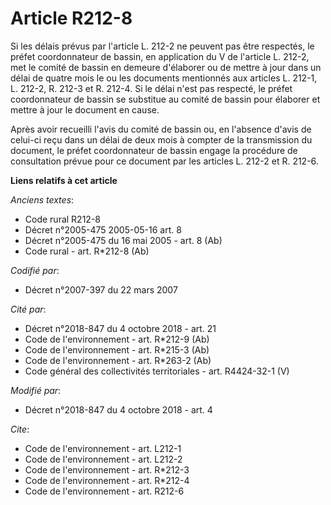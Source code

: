 # Article R212-8

Si les délais prévus par l'article L. 212-2 ne peuvent pas être respectés, le préfet coordonnateur de bassin, en application
du V de l'article L. 212-2, met le comité de bassin en demeure d'élaborer ou de mettre à jour dans un délai de quatre mois le
ou les documents mentionnés aux articles L. 212-1, L. 212-2, R. 212-3 et R. 212-4. Si le délai n'est pas respecté, le préfet
coordonnateur de bassin se substitue au comité de bassin pour élaborer et mettre à jour le document en cause. 

Après avoir recueilli l'avis du comité de bassin ou, en l'absence d'avis de celui-ci reçu dans un délai de deux mois à
compter de la transmission du document, le préfet coordonnateur de bassin engage la procédure de consultation prévue pour ce
document par les articles L. 212-2 et R. 212-6.

**Liens relatifs à cet article**

_Anciens textes_:

  - Code rural R212-8
  - Décret n°2005-475 2005-05-16 art. 8
  - Décret n°2005-475 du 16 mai 2005 - art. 8 (Ab)
  - Code rural - art. R*212-8 (Ab)

_Codifié par_:

  - Décret n°2007-397 du 22 mars 2007

_Cité par_:

  - Décret n°2018-847 du 4 octobre 2018 - art. 21
  - Code de l'environnement - art. R*212-9 (Ab)
  - Code de l'environnement - art. R*215-3 (Ab)
  - Code de l'environnement - art. R*263-2 (Ab)
  - Code général des collectivités territoriales - art. R4424-32-1 (V)

_Modifié par_:

  - Décret n°2018-847 du 4 octobre 2018 - art. 4

_Cite_:

  - Code de l'environnement - art. L212-1
  - Code de l'environnement - art. L212-2
  - Code de l'environnement - art. R*212-3
  - Code de l'environnement - art. R*212-4
  - Code de l'environnement - art. R212-6

